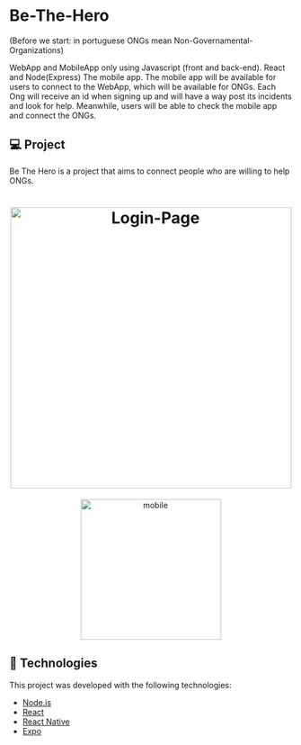 # Be-The-Hero
(Before we start: in portuguese ONGs mean Non-Governamental-Organizations)

WebApp and MobileApp only using Javascript (front and back-end). React and Node(Express)
The mobile app.
The mobile app will be available for users to connect to the WebApp, which will be available for ONGs.
Each Ong will receive an id when signing up and will have a way post its incidents and look for help.
Meanwhile, users will be able to check the mobile app and connect the ONGs.


## 💻 Project

Be The Hero is a project that aims to connect people who are willing to help ONGs.

<h1 align="center">
    <img alt="Login-Page" title="Login-Page" src=".github/preview.jpg" width="500px" />
</h1>

<p align="center">
  <img alt="mobile" src="../.github/Mobile.gif" width="250px">
</p>

## :rocket: Technologies

This project was developed with the following technologies:

- [Node.js](https://nodejs.org/en/) 
- [React](https://reactjs.org)
- [React Native](https://facebook.github.io/react-native/)
- [Expo](https://expo.io/)


